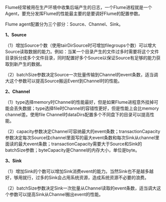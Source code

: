 Flume经常被用在生产环境中收集后端产生的日志，一个Flume进程就是一个Agent，要充分发挥Flume的性能最主要的是要调好Flume的配置参数。

Flume agent配置分为三个部分：Source、Channel、Sink。

**1、Source**

（1）增加Source个数（使用tairDirSource时可增加filegroups个数）可以增大Source读取数据的能力。例如：当某一个目录产生的文件过多时需要将这个文件目录拆分成多个文件目录，同时配置好多个Source以保证Source有足够的能力获取到新产生的数据。

（2）batchSize参数决定Source一次批量传输到Channel的event条数，适当调大这个参数可以提高Source搬运Event到Channel时的性能。

**2、Channel** 

（1）type选择memory时Channel的性能最好，但是如果Flume进程意外挂掉可能会丢失数据；type选择file时Channel的容错性更好，但是性能上会比memory channel差。使用file Channel时dataDirs配置多个不同盘下的目录可以提高性能。

（2）capacity参数决定Channel可容纳最大的event条数；transactionCapacity参数决定每次Source往channel里面写的最大event条数和每次Sink从channel里面读的最大event条数；transactionCapacity需要大于Source和Sink的batchSize参数；byteCapacity是Channel的内存大小，单位是byte。 

**3、Sink** 

（1）增加Sink的个数可以增加Sink消费event的能力。当然Sink也不是越多越好，够用就行，过多的Sink会占用系统资源，造成系统资源不必要的浪费。

（2）batchSize参数决定Sink一次批量从Channel读取的event条数，适当调大这个参数可以提高Sink从Channel搬出event的性能。